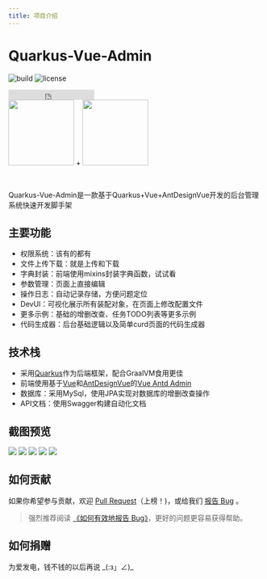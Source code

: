 ```yaml
---
title: 项目介绍
---
```


# Quarkus-Vue-Admin

![build](https://img.shields.io/badge/build-passing-brightgreen?style=for-the-badge)
![license](https://img.shields.io/github/license/zpfz/vuepress-theme-antdocs?style=for-the-badge)
<iframe class="reset-iframe" src="https://ghbtns.com/github-btn.html?user=zpfz&repo=quarkus-vue-admin&type=star&count=true" frameborder="0" scrolling="0" width="170px" height="20px"></iframe>

<div class="reset-mobile-brand">
    <img width="130" src="https://avatars.githubusercontent.com/u/47638783?s=200&v=4">
    <span class="sign"> +</span>
    <img width="130" src="https://cn.vuejs.org/images/logo.png">
</div>

<p>&nbsp; </p>

<a-alert type="info" showIcon>
  <span slot="description">
    Quarkus-Vue-Admin是一款基于Quarkus+Vue+AntDesignVue开发的后台管理系统快速开发脚手架
  </span>
</a-alert>

## 主要功能

- 权限系统：该有的都有
- 文件上传下载：就是上传和下载
- 字典封装：前端使用mixins封装字典函数，试试看
- 参数管理：页面上直接编辑
- 操作日志：自动记录存储，方便问题定位
- DevUI：可视化展示所有装配对象，在页面上修改配置文件
- 更多示例：基础的增删改查、任务TODO列表等更多示例
- 代码生成器：后台基础逻辑以及简单curd页面的代码生成器

## 技术栈

- 采用[Quarkus](https://quarkus.io/)作为后端框架，配合GraalVM食用更佳
- 前端使用基于[Vue](https://cn.vuejs.org/)和[AntDesignVue](https://cn.vuejs.org/)的[Vue Antd Admin](https://github.com/iczer/vue-antd-admin)
- 数据库：采用MySql，使用JPA实现对数据库的增删改查操作
- API文档：使用Swagger构建自动化文档

## 截图预览

<img src="/quarkus-vue-admin-docs/snap01.png"/>
<img src="/quarkus-vue-admin-docs/snap02.png"/>
<img src="/quarkus-vue-admin-docs/snap03.png"/>
<img src="/quarkus-vue-admin-docs/snap04.png"/>
<img src="/quarkus-vue-admin-docs/snap05.png"/>

## 如何贡献

如果你希望参与贡献，欢迎 [Pull Request](https://github.com/whatever-team/quarkus-vue-admin/pulls)（上榜！)，或给我们 [报告 Bug](https://github.com/zpfz/vuepress-theme-antdocs/issues) 。

> 强烈推荐阅读 [《如何有效地报告 Bug》](https://www.chiark.greenend.org.uk/~sgtatham/bugs-cn.html)，更好的问题更容易获得帮助。

## 如何捐赠

为爱发电，钱不钱的以后再说 <span>\_(:з」∠)\_</span>


<style>
  .reset-iframe{
    vertical-align: middle;
  }
</style>


